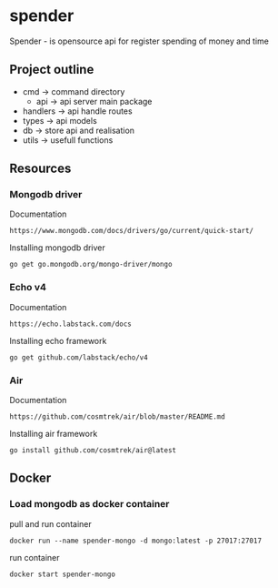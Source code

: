 # spender 
Spender - is opensource api for register spending of money and time

## Project outline
- cmd -> command directory
  - api -> api server main package
- handlers -> api handle routes
- types -> api models
- db -> store api and realisation
- utils -> usefull functions

## Resources
### Mongodb driver
Documentation
```
https://www.mongodb.com/docs/drivers/go/current/quick-start/
```

Installing mongodb driver
```
go get go.mongodb.org/mongo-driver/mongo
```

### Echo v4
Documentation
```
https://echo.labstack.com/docs
```

Installing echo framework
```
go get github.com/labstack/echo/v4
```

### Air
Documentation
```
https://github.com/cosmtrek/air/blob/master/README.md
```

Installing air framework
```
go install github.com/cosmtrek/air@latest
```

## Docker
### Load mongodb as docker container
pull and run container
```
docker run --name spender-mongo -d mongo:latest -p 27017:27017
```

run container
```
docker start spender-mongo
```
